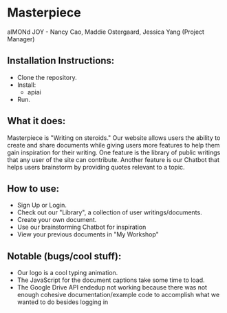 # Masterpiece
alMONd JOY - Nancy Cao, Maddie Ostergaard, Jessica Yang (Project Manager)

## Installation Instructions: ##
- Clone the repository.
- Install:
    - apiai
- Run.

## What it does: ##
Masterpiece is "Writing on steroids." Our website allows users the ability to create and share documents while giving users more features to help them gain inspiration for their writing. One feature is the library of public writings that any user of the site can contribute. Another feature is our Chatbot that helps users brainstorm by providing quotes relevant to a topic.

## How to use: ##
- Sign Up or Login.
- Check out our "Library", a collection of user writings/documents.
- Create your own document.
- Use our brainstorming Chatbot for inspiration
- View your previous documents in "My Workshop"

## Notable (bugs/cool stuff): ##
- Our logo is a cool typing animation.
- The JavaScript for the document captions take some time to load.
- The Google Drive API endedup not working because there was not enough cohesive documentation/example code to accomplish what we wanted to do besides logging in
